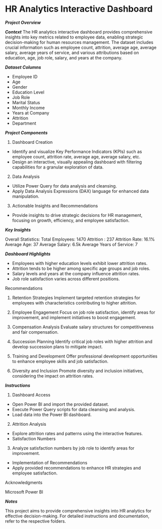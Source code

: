 # HR Analytics Interactive Dashboard

***Project Overview***

***Context***
The HR analytics interactive dashboard provides comprehensive insights into key metrics related to employee data, enabling strategic decision-making for human resources management. The dataset includes crucial information such as employee count, attrition, average age, average salary, average years of service, and various attributions based on education, age, job role, salary, and years at the company.

***Dataset Columns***
- Employee ID
- Age
- Gender
- Education Level
- Job Role
- Marital Status
- Monthly Income
- Years at Company
- Attrition
- Department
  
***Project Components***

1) Dashboard Creation
- Identify and visualize Key Performance Indicators (KPIs) such as employee count, attrition rate, average age, average salary, etc.
- Design an interactive, visually appealing dashboard with filtering capabilities for a granular exploration of data.
2) Data Analysis
- Utilize Power Query for data analysis and cleansing.
- Apply Data Analysis Expressions (DAX) language for enhanced data manipulation.
3) Actionable Insights and Recommendations
- Provide insights to drive strategic decisions for HR management, focusing on growth, efficiency, and employee satisfaction.
  
***Key Insights***

Overall Statistics: 
Total Employees: 1470
Attrition : 237
Attrition Rate: 16.1%
Average Age: 37
Average Salary: 6.5k
Average Years of Service: 7

***Dashboard Highlights***
- Employees with higher education levels exhibit lower attrition rates.
- Attrition tends to be higher among specific age groups and job roles.
- Salary levels and years at the company influence attrition rates.
- Job role satisfaction varies across different positions.
  
Recommendations

1) Retention Strategies
Implement targeted retention strategies for employees with characteristics contributing to higher attrition.

2) Employee Engagement
Focus on job role satisfaction, identify areas for improvement, and implement initiatives to boost engagement.

3) Compensation Analysis
Evaluate salary structures for competitiveness and fair compensation.

4) Succession Planning
Identify critical job roles with higher attrition and develop succession plans to mitigate impact.

5) Training and Development
Offer professional development opportunities to enhance employee skills and job satisfaction.

6) Diversity and Inclusion
Promote diversity and inclusion initiatives, considering the impact on attrition rates.


***Instructions***

1) Dashboard Access
- Open Power BI and import the provided dataset.
- Execute Power Query scripts for data cleansing and analysis.
- Load data into the Power BI dashboard.
2) Attrition Analysis
- Explore attrition rates and patterns using the interactive features.
- Satisfaction Numbers
3) Analyze satisfaction numbers by job role to identify areas for improvement.
- Implementation of Recommendations
- Apply provided recommendations to enhance HR strategies and employee satisfaction.

Acknowledgments

Microsoft Power BI

***Notes***

This project aims to provide comprehensive insights into HR analytics for effective decision-making.
For detailed instructions and documentation, refer to the respective folders.
